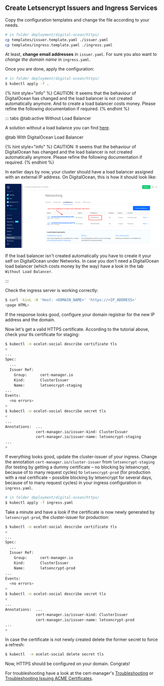 ## Create Letsencrypt Issuers and Ingress Services

Copy the configuration templates and change the file according to your needs.

```bash
# in folder deployment/digital-ocean/https/
cp templates/issuer.template.yaml ./issuer.yaml
cp templates/ingress.template.yaml ./ingress.yaml
```

At least, **change email addresses** in `issuer.yaml`. For sure you also want
to _change the domain name_ in `ingress.yaml`.

Once you are done, apply the configuration:

```bash
# in folder deployment/digital-ocean/https/
$ kubectl apply -f .
```

{% hint style="info" %}
CAUTION: It seems that the behaviour of DigitalOcean has changed and the load balancer is not created automatically anymore.
And to create a load balancer costs money. Please refine the following documentation if required.
{% endhint %}

::: tabs
@tab:active Without Load Balancer

A solution without a load balance you can find [here](../no-loadbalancer/README.md).

@tab With DigitalOcean Load Balancer

{% hint style="info" %}
CAUTION: It seems that the behaviour of DigitalOcean has changed and the load balancer is not created automatically anymore.
Please refine the following documentation if required.
{% endhint %}

In earlier days by now, your cluster should have a load balancer assigned with an external IP
address. On DigitalOcean, this is how it should look like:

![Screenshot of DigitalOcean dashboard showing external ip address](./ip-address.png)

If the load balancer isn't created automatically you have to create it your self on DigitalOcean under Networks.
In case you don't need a DigitalOcean load balancer (which costs money by the way) have a look in the tab `Without Load Balancer`.

:::

Check the ingress server is working correctly:

```bash
$ curl -kivL -H 'Host: <DOMAIN_NAME>' 'https://<IP_ADDRESS>'
<page HTML>
```

If the response looks good, configure your domain registrar for the new IP address and the domain.

Now let's get a valid HTTPS certificate. According to the tutorial above, check your tls certificate for staging:

```bash
$ kubectl -n ocelot-social describe certificate tls
<
...
Spec:
  ...
  Issuer Ref:
    Group:      cert-manager.io
    Kind:       ClusterIssuer
    Name:       letsencrypt-staging
...
Events:
  <no errors>
>
$ kubectl -n ocelot-social describe secret tls
<
...
Annotations:  ...
              cert-manager.io/issuer-kind: ClusterIssuer
              cert-manager.io/issuer-name: letsencrypt-staging
...
>
```

If everything looks good, update the cluster-issuer of your ingress. Change the annotation `cert-manager.io/cluster-issuer` from `letsencrypt-staging` (for testing by getting a dummy certificate – no blocking by letsencrypt, because of to many request cycles) to `letsencrypt-prod` (for production with a real certificate – possible blocking by letsencrypt for several days, because of to many request cycles) in your ingress configuration in `ingress.yaml`.

```bash
# in folder deployment/digital-ocean/https/
$ kubectl apply -f ingress.yaml
```

Take a minute and have a look if the certificate is now newly generated by `letsencrypt-prod`, the cluster-issuer for production:

```bash
$ kubectl -n ocelot-social describe certificate tls
<
...
Spec:
  ...
  Issuer Ref:
    Group:      cert-manager.io
    Kind:       ClusterIssuer
    Name:       letsencrypt-prod
...
Events:
  <no errors>
>
$ kubectl -n ocelot-social describe secret tls
<
...
Annotations:  ...
              cert-manager.io/issuer-kind: ClusterIssuer
              cert-manager.io/issuer-name: letsencrypt-prod
...
>
```

In case the certificate is not newly created delete the former secret to force a refresh:

```bash
$ kubectl  -n ocelot-social delete secret tls
```

Now, HTTPS should be configured on your domain. Congrats!

For troubleshooting have a look at the cert-manager's [Troubleshooting](https://cert-manager.io/docs/faq/troubleshooting/) or [Troubleshooting Issuing ACME Certificates](https://cert-manager.io/docs/faq/acme/).
